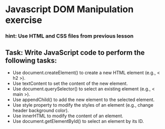 # Javascript DOM Manipulation exercise
### hint: Use HTML and CSS files from previous lesson

## Task: Write JavaScript code to perform the following tasks:

- Use document.createElement() to create a new HTML element (e.g., < h2 >).
- Use textContent to set the content of the new element.
- Use document.querySelector() to select an existing element (e.g., < main >).
- Use appendChild() to add the new element to the selected element.
- Use style property to modify the styles of an element (e.g., change header background color).
- Use innerHTML to modify the content of an element.
- Use document.getElementById() to select an element by its ID.
